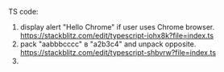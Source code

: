 TS code: 
1. display alert "Hello Chrome" if user uses Chrome browser. https://stackblitz.com/edit/typescript-iohx8k?file=index.ts
2. pack "aabbbcccc" в "a2b3c4" and unpack opposite. https://stackblitz.com/edit/typescript-shbvrw?file=index.ts
3. 
